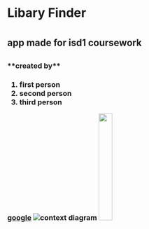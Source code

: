 <h1> Libary Finder <h1>
 <h2>app made for isd1 coursework<h2>
 <h3>**created by**<h3>

1. first person 
2. second person
3. third person

[google](http://www.google.co.uk)
![context diagram]()
<img src =https://media.nationalgeographic.org/assets/photos/108/614/51b67024-4b07-44f2-b327-b39c604eeee4_c88-0-521-343_r800x633.jpg?be985035143d26e2044795c637bd33519aabb70f  width="25%" >
